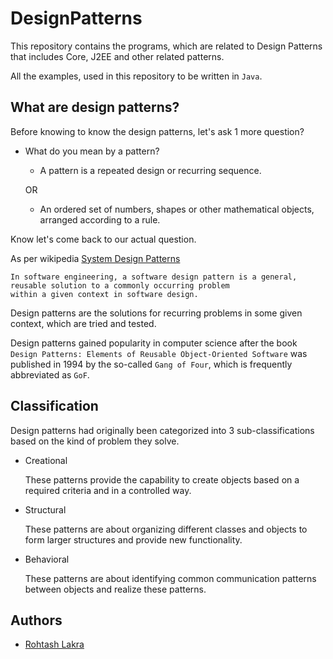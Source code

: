 # DesignPatterns

This repository contains the programs, which are related to Design Patterns that includes Core, J2EE and other related 
patterns.

All the examples, used in this repository to be written in ```Java```.


## What are design patterns?

Before knowing to know the design patterns, let's ask 1 more question?

- What do you mean by a pattern?

    - A pattern is a repeated design or recurring sequence.
    
    OR
    
    - An ordered set of numbers, shapes or other mathematical objects, arranged according to a rule.    

Know let's come back to our actual question.

As per wikipedia [System Design Patterns](https://en.wikipedia.org/wiki/Software_design_pattern)

```text
In software engineering, a software design pattern is a general, reusable solution to a commonly occurring problem 
within a given context in software design.
```

Design patterns are the solutions for recurring problems in some given context, which are tried and tested.

Design patterns gained popularity in computer science after the book ```Design Patterns: Elements of Reusable Object-Oriented Software``` was published in 1994 by the so-called ```Gang of Four```, which is frequently abbreviated as ```GoF```.

## Classification

Design patterns had originally been categorized into 3 sub-classifications based on the kind of problem they solve.

- Creational
    
    These patterns provide the capability to create objects based on a required criteria and in a controlled way.
    
- Structural

    These patterns are about organizing different classes and objects to form larger structures and provide new 
    functionality.
    
- Behavioral

    These patterns are about identifying common communication patterns between objects and realize these patterns.
    

## Authors

* [Rohtash Lakra](https://github.com/rslakra/DesignPatterns.git)
